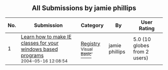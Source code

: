﻿<div align="center">

## All Submissions by jamie phillips

</div>

No.  | Submission | Category | By   | User Rating
---- | ---------- | -------- | ---- | -----------
1 | [Learn how to make IE classes for your windows based programs<br /><sup>2004-05-16 12:08:54</sup>](https://github.com/Planet-Source-Code/jamie-phillips-learn-how-to-make-ie-classes-for-your-windows-based-programs__1-53912) | [Registry<br /><sup>Visual Basic</sup>](../ByCategory/registry__1-36.md) | jamie phillips | 5.0 (10 globes from 2 users)
